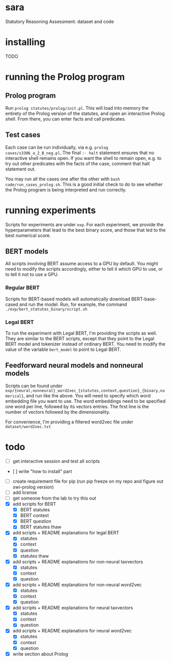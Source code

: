 # sara
Statutory Reasoning Assessment: dataset and code

# installing
TODO

# running the Prolog program

## Prolog program
Run `prolog statutes/prolog/init.pl`. This will load into memory the entirety of the Prolog version of the statutes, and open an interactive Prolog shell. From there, you can enter facts and call predicates.

## Test cases
Each case can be run individually, via e.g. `prolog cases/s3306_a_2_B_neg.pl`. The final `:- halt` statement ensures that no interactive shell remains open. If you want the shell to remain open, e.g. to try out other predicates with the facts of the case, comment that halt statement out.

You may run all the cases one after the other with `bash code/run_cases_prolog.sh`. This is a good initial check to do to see whether the Prolog program is being interpreted and run correctly.

# running experiments

Scripts for experiments are under `exp`. For each experiment, we provide the hyperparameters that lead to the best binary score, and those that led to the best numerical score.

## BERT models
All scripts involving BERT assume access to a GPU by default. You might need to modify the scripts accordingly, either to tell it which GPU to use, or to tell it not to use a GPU.

### Regular BERT
Scripts for BERT-based models will automatically download BERT-base-cased and run the model. Run, for example, the command `./exp/bert_statutes_binary/script.sh`

### Legal BERT
To run the experiment with Legal BERT, I'm providing the scripts as well. They are similar to the BERT scripts, except that they point to the Legal BERT model and tokenizer instead of ordinary BERT. You need to modify the value of the variable `bert_model` to point to Legal BERT.

## Feedforward neural models and nonneural models
Scripts can be found under `exp/{neural,nonneural}_word2vec_{statutes,context,question}_{binary,numerical}`, and run like the above. You will need to specify which word embedding file you want to use. The word embeddings need to be specified one word per line, followed by its vectors entries. The first line is the number of vectors followed by the dimensionality.

For convenience, I'm providing a filtered word2vec file under `dataset/word2vec.txt`

# todo
* [ ] get interactive session and test all scripts
* [ ] write "how to install" part
* [ ] create requirement file for pip (run pip freeze on my repo and figure out swi-prolog version)
* [ ] add license
* [ ] get someone from the lab to try this out
* [x] add scripts for BERT
    * [x] BERT statutes
    * [x] BERT context
    * [x] BERT question
    * [x] BERT statutes thaw
* [x] add scripts + README explanations for legal BERT
    * [x] statutes
    * [x] context
    * [x] question
    * [x] statutes thaw
* [x] add scripts + README explanations for non-neural taxvectors
    * [x] statutes
    * [x] context
    * [x] question
* [x] add scripts + README explanations for non-neural word2vec
    * [x] statutes
    * [x] context
    * [x] question
* [x] add scripts + README explanations for neural taxvectors
    * [x] statutes
    * [x] context
    * [x] question
* [x] add scripts + README explanations for neural word2vec
    * [x] statutes
    * [x] context
    * [x] question
* [x] write section about Prolog
